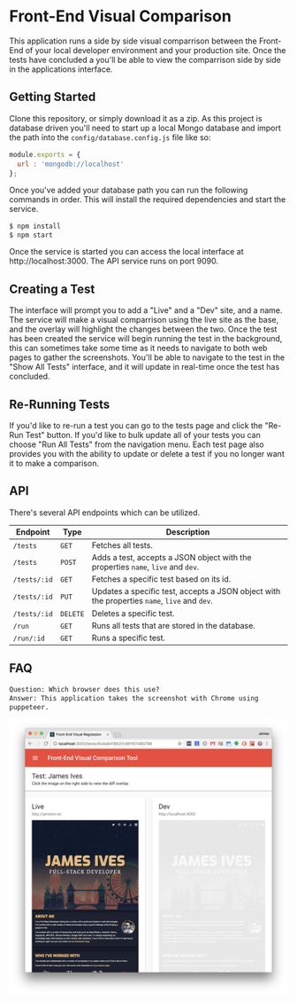 # Front-End Visual Comparison
This application runs a side by side visual comparrison between the Front-End of your local developer environment and your production site. Once the tests have concluded a you'll be able to view the comparrison side by side in the applications interface.

## Getting Started
Clone this repository, or simply download it as a zip. As this project is database driven you'll need to start up a local Mongo database and import the path into the `config/database.config.js` file like so:

```javascript
module.exports = {
  url : 'mongodb://localhost'
};
```

Once you've added your database path you can run the following commands in order. This will install the required dependencies and start the service.

```shell
$ npm install
$ npm start
```

Once the service is started you can access the local interface at http://localhost:3000. The API service runs on port 9090.

## Creating a Test
The interface will prompt you to add a "Live" and a "Dev" site, and a name. The service will make a visual comparrison using the live site as the base, and the overlay will highlight the changes between the two. Once the test has been created the service will begin running the test in the background, this can sometimes take some time as it needs to navigate to both web pages to gather the screenshots. You'll be able to navigate to the test in the "Show All Tests" interface, and it will update in real-time once the test has concluded. 

## Re-Running Tests
If you'd like to re-run a test you can go to the tests page and click the "Re-Run Test" button. If you'd like to bulk update all of your tests you can choose "Run All Tests" from the navigation menu. Each test page also provides you with the ability to update or delete a test if you no longer want it to make a comparison.

## API
There's several API endpoints which can be utilized.

| Endpoint | Type | Description |
| ------------- | ------------- | ------------- |
| `/tests`  | `GET` | Fetches all tests. |
| `/tests`  | `POST` | Adds a test, accepts a JSON object with the properties `name`, `live` and `dev`. |
| `/tests/:id`  | `GET` | Fetches a specific test based on its id. |
| `/tests/:id`  | `PUT`  | Updates a specific test, accepts a JSON object with the properties `name`, `live` and `dev`. |
| `/tests/:id`  | `DELETE`  | Deletes a specific test. |
| `/run`  | `GET`  | Runs all tests that are stored in the database. |
| `/run/:id`  | `GET`  | Runs a specific test. |


## FAQ
```
Question: Which browser does this use?
Answer: This application takes the screenshot with Chrome using puppeteer. 
```

![Screenshot](screenshot.png)